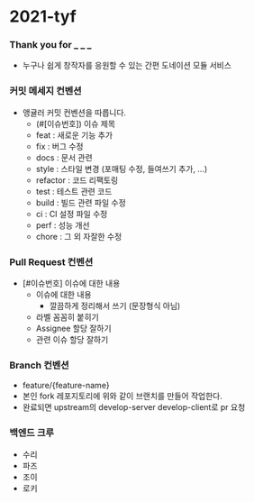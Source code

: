 # 2021-tyf

### Thank you for _ _ _

- 누구나 쉽게 창작자를 응원할 수 있는 간편 도네이션 모듈 서비스

### 커밋 메세지 컨벤션

- 앵귤러 커밋 컨벤션을 따릅니다.
  - (#[이슈번호])  이슈 제목
  - feat :  새로운 기능 추가
  - fix : 버그 수정
  - docs : 문서 관련
  - style : 스타일 변경 (포매팅 수정, 들여쓰기 추가, …)
  - refactor : 코드 리팩토링
  - test : 테스트 관련 코드
  - build : 빌드 관련 파일 수정
  - ci : CI 설정 파일 수정
  - perf : 성능 개선
  - chore : 그 외 자잘한 수정

### Pull Request 컨벤션

- [#이슈번호] 이슈에 대한 내용
  - 이슈에 대한 내용
    - 깔끔하게 정리해서 쓰기 (문장형식 아님)
  - 라벨 꼼꼼히 붙히기
  - Assignee 할당 잘하기
  - 관련 이슈 할당 잘하기

### Branch 컨벤션
- feature/{feature-name}
- 본인 fork 레포지토리에 위와 같이 브랜치를 만들어 작업한다.
- 완료되면 upstream의 develop-server develop-client로 pr 요청



### 백엔드 크루

- 수리
- 파즈
- 조이
- 로키
